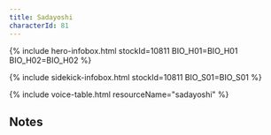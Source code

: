 ```yaml
---
title: Sadayoshi
characterId: 81
---
```


{% include hero-infobox.html stockId=10811 BIO_H01=BIO_H01 BIO_H02=BIO_H02 %}

{% include sidekick-infobox.html stockId=10811 BIO_S01=BIO_S01 %}

{% include voice-table.html resourceName="sadayoshi"
%}

## Notes

